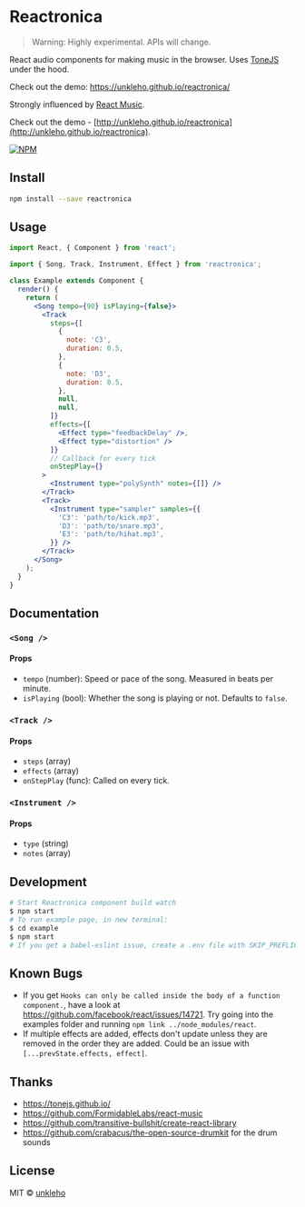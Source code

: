 # Reactronica

> Warning: Highly experimental. APIs will change.

React audio components for making music in the browser. Uses [ToneJS](https://tonejs.github.io/) under the hood.

Check out the demo:
https://unkleho.github.io/reactronica/

Strongly influenced by [React Music](https://github.com/FormidableLabs/react-music).

Check out the demo - [http://unkleho.github.io/reactronica](http://unkleho.github.io/reactronica).

[![NPM](https://img.shields.io/npm/v/reactronica.svg)](https://www.npmjs.com/package/reactronica)

## Install

```bash
npm install --save reactronica
```

## Usage

<!-- prettier-ignore-start -->
```jsx
import React, { Component } from 'react';

import { Song, Track, Instrument, Effect } from 'reactronica';

class Example extends Component {
  render() {
    return (
      <Song tempo={90} isPlaying={false}>
        <Track
          steps={[
            {
              note: 'C3',
              duration: 0.5,
            },
            {
              note: 'D3',
              duration: 0.5,
            },
            null,
            null,
          ]}
          effects={[
            <Effect type="feedbackDelay" />,
            <Effect type="distortion" />
          ]}
          // Callback for every tick
          onStepPlay={}
        >
          <Instrument type="polySynth" notes={[]} />
        </Track>
        <Track>
          <Instrument type="sampler" samples={{
            'C3': 'path/to/kick.mp3',
            'D3': 'path/to/snare.mp3',
            'E3': 'path/to/hihat.mp3',
          }} />
        </Track>
      </Song>
    );
  }
}
```
<!-- prettier-ignore-end -->

## Documentation

### `<Song />`

#### Props

- `tempo` (number): Speed or pace of the song. Measured in beats per minute.
- `isPlaying` (bool): Whether the song is playing or not. Defaults to `false`.

### `<Track />`

#### Props

- `steps` (array)
- `effects` (array)
- `onStepPlay` (func): Called on every tick.

### `<Instrument />`

#### Props

- `type` (string)
- `notes` (array)

## Development

```bash
# Start Reactronica component build watch
$ npm start
# To run example page, in new terminal:
$ cd example
$ npm start
# If you get a babel-eslint issue, create a .env file with SKIP_PREFLIGHT_CHECK=true in ./example
```

## Known Bugs

- If you get `Hooks can only be called inside the body of a function component.`, have a look at https://github.com/facebook/react/issues/14721. Try going into the examples folder and running `npm link ../node_modules/react`.
- If multiple effects are added, effects don't update unless they are removed in the order they are added. Could be an issue with `[...prevState.effects, effect]`.

## Thanks

- https://tonejs.github.io/
- https://github.com/FormidableLabs/react-music
- https://github.com/transitive-bullshit/create-react-library
- https://github.com/crabacus/the-open-source-drumkit for the drum sounds

## License

MIT © [unkleho](https://github.com/unkleho)

